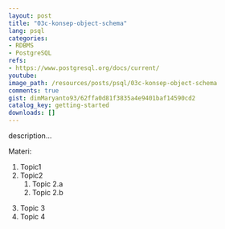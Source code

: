```yaml
---
layout: post
title: "03c-konsep-object-schema"
lang: psql
categories:
- RDBMS
- PostgreSQL
refs: 
- https://www.postgresql.org/docs/current/
youtube: 
image_path: /resources/posts/psql/03c-konsep-object-schema
comments: true
gist: dimMaryanto93/62ffa0d81f3835a4e9401baf14590cd2
catalog_key: getting-started
downloads: []
---
```



description...

Materi: 

1. Topic1
2. Topic2
    1. Topic 2.a
    2. Topic 2.b
<!--more-->
3. Topic 3
4. Topic 4
